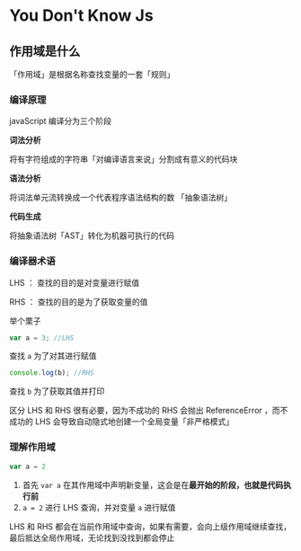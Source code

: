 # You Don't Know Js

## 作用域是什么

「作用域」是根据名称查找变量的一套「规则」

### 编译原理

javaScript 编译分为三个阶段 

**词法分析** 

将有字符组成的字符串「对编译语言来说」分割成有意义的代码块

**语法分析**

将词法单元流转换成一个代表程序语法结构的数 「抽象语法树」

**代码生成**

将抽象语法树「AST」转化为机器可执行的代码

### 编译器术语

LHS ： 查找的目的是对变量进行赋值

RHS ： 查找的目的是为了获取变量的值

举个栗子

```js
var a = 3; //LHS
```

查找 `a` 为了对其进行赋值

```js
console.log(b); //RHS
```

查找 `b` 为了获取其值并打印

区分 LHS 和 RHS 很有必要，因为不成功的 RHS 会抛出 ReferenceError ，而不成功的 LHS 会导致自动隐式地创建一个全局变量「非严格模式」

### 理解作用域

```js
var a = 2
```

1. 首先 `var a` 在其作用域中声明新变量，这会是在**最开始的阶段，也就是代码执行前**
2. `a = 2` 进行 LHS 查询，并对变量 `a` 进行赋值

LHS 和 RHS 都会在当前作用域中查询，如果有需要，会向上级作用域继续查找，最后抵达全局作用域，无论找到没找到都会停止

